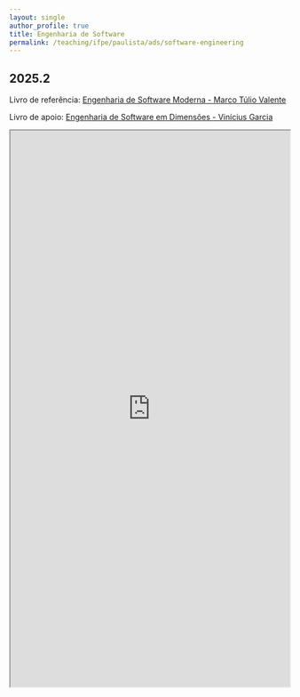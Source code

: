 ```yaml
---
layout: single
author_profile: true
title: Engenharia de Software
permalink: /teaching/ifpe/paulista/ads/software-engineering
---
```


<!--<h1 style="color: red; background-color: yellow;">A PROVA (segunda avaliação) de Engenharia de Software ocorrerá esta quinta-feira (17/07) no horário da aula. É importante que todos cheguem no horário, às 07:15.</h1>-->

## 2025.2

Livro de referência: [Engenharia de Software Moderna - Marco Túlio Valente](https://engsoftmoderna.info/)

Livro de apoio: [Engenharia de Software em Dimensões - Vinícius Garcia](https://esdbook.hashnode.space/esd-book/apresentacao)

<!--<iframe src="https://docs.google.com/spreadsheets/d/e/2PACX-1vRy3vHHpjEv7OjzTPot2kzedk3ixmT50RxXUenjQ5rZoMprJsvBGyKbDvD55hkRyYWdwQtJEp9FFffs/pubhtml?gid=0&single=true" style="position: relative; width: 100%;" height="1000"></iframe>-->

<iframe src="https://docs.google.com/spreadsheets/d/e/2PACX-1vRch4Qe5HA6N5r7ucvkFj3ofsl06hDMKiblLoiL6PmTbQ6uUBj3Da5iwdJZZXeDD34cs7oix0PDKuDh/pubhtml?gid=0&single=true" style="position: relative; width: 100%;" height="1000"></iframe>
